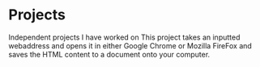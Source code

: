 # Projects
Independent projects I have worked on
This project takes an inputted webaddress and opens it in either Google Chrome or Mozilla FireFox and saves the HTML content to a document onto your computer. 
